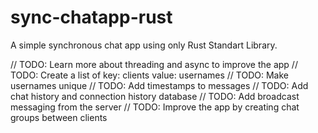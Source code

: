 # sync-chatapp-rust

A simple synchronous chat app using only Rust Standart Library. 



// TODO: Learn more about threading and async to improve the app
// TODO: Create a list of key: clients value: usernames
// TODO: Make usernames unique
// TODO: Add timestamps to messages
// TODO: Add chat history and connection history database 
// TODO: Add broadcast messaging from the server
// TODO: Improve the app by creating chat groups between clients
